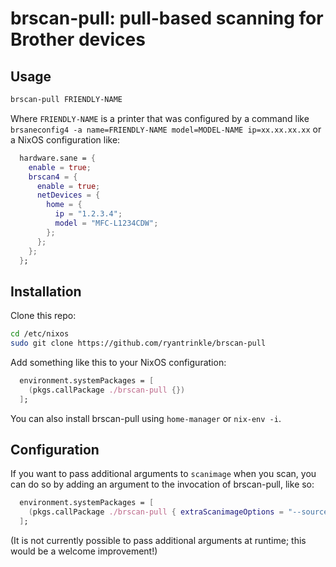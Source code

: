 # brscan-pull: pull-based scanning for Brother devices

## Usage

```bash
brscan-pull FRIENDLY-NAME
```

Where `FRIENDLY-NAME` is a printer that was configured by a command like `brsaneconfig4 -a name=FRIENDLY-NAME model=MODEL-NAME ip=xx.xx.xx.xx` or a NixOS configuration like:

```nix
  hardware.sane = {
    enable = true;
    brscan4 = {
      enable = true;
      netDevices = {
        home = {
          ip = "1.2.3.4";
          model = "MFC-L1234CDW";
        };
      };
    };
  };
```

## Installation

Clone this repo:

```bash
cd /etc/nixos
sudo git clone https://github.com/ryantrinkle/brscan-pull
```

Add something like this to your NixOS configuration:

```nix
  environment.systemPackages = [
    (pkgs.callPackage ./brscan-pull {})
  ];
```

You can also install brscan-pull using `home-manager` or `nix-env -i`.

## Configuration

If you want to pass additional arguments to `scanimage` when you scan, you can do so by adding an argument to the invocation of brscan-pull, like so:

```nix
  environment.systemPackages = [
    (pkgs.callPackage ./brscan-pull { extraScanimageOptions = "--source 'Automatic Document Feeder(centrally aligned,Duplex)'"; })
  ];
```

(It is not currently possible to pass additional arguments at runtime; this would be a welcome improvement!)
